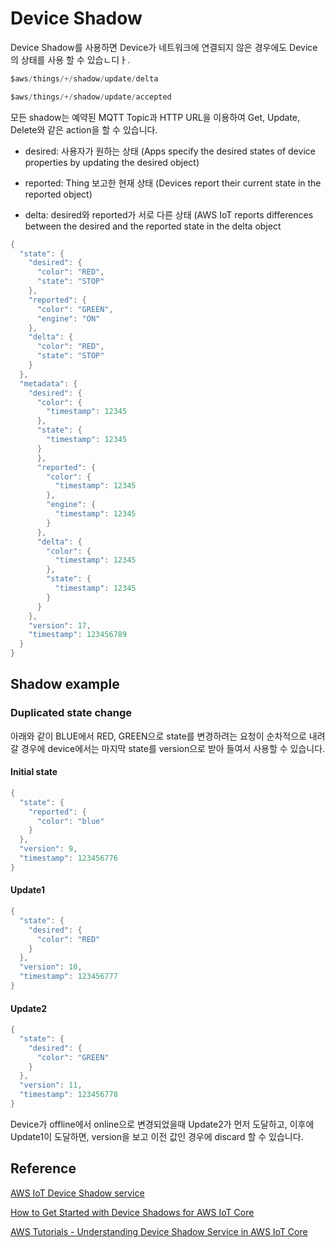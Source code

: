# Device Shadow

Device Shadow를 사용하면 Device가 네트워크에 연결되지 않은 경우에도 Device의 상태를 사용 할 수 있습ㄴ디ㅏ. 

```c
$aws/things/+/shadow/update/delta
```

```c
$aws/things/+/shadow/update/accepted
```

모든 shadow는 예약된 MQTT Topic과 HTTP URL을 이용하여 Get, Update, Delete와 같은 action을 할 수 있습니다. 

- desired: 사용자가 원하는 상태 (Apps specify the desired states of device properties by updating the desired object)

- reported: Thing 보고한 현재 상태 (Devices report their current state in the reported object)

- delta: desired와 reported가 서로 다른 상태 (AWS IoT reports differences between the desired and the reported state in the delta object

```java
{
  "state": {
    "desired": {
      "color": "RED",
      "state": "STOP"
    },
    "reported": {
      "color": "GREEN",
      "engine": "ON"
    },
    "delta": {
      "color": "RED",
      "state": "STOP"
    }
  },
  "metadata": {
    "desired": {
      "color": {
        "timestamp": 12345
      },
      "state": {
        "timestamp": 12345
      }
      },
      "reported": {
        "color": {
          "timestamp": 12345
        },
        "engine": {
          "timestamp": 12345
        }
      },
      "delta": {
        "color": {
          "timestamp": 12345
        },
        "state": {
          "timestamp": 12345
        }
      }
    },
    "version": 17,
    "timestamp": 123456789
  }
}
```

## Shadow example

### Duplicated state change

아래와 같이 BLUE에서 RED, GREEN으로 state를 변경하려는 요청이 순차적으로 내려갈 경우에 device에서는 마지막 state를 version으로 받아 들여서 사용할 수 있습니다. 

#### Initial state

```java
{
  "state": {
    "reported": {
      "color": "blue"
    }
  },
  "version": 9,
  "timestamp": 123456776
}
````
#### Update1

```java
{
  "state": {
    "desired": {
      "color": "RED"
    }
  },
  "version": 10,
  "timestamp": 123456777
}
````

#### Update2

```java
{
  "state": {
    "desired": {
      "color": "GREEN"
    }
  },
  "version": 11,
  "timestamp": 123456778
}
```

Device가 offline에서 online으로 변경되었을때 Update2가 먼저 도달하고, 이후에 Update1이 도달하면, version을 보고 이전 값인 경우에 discard 할 수 있습니다. 




## Reference 

[AWS IoT Device Shadow service](https://docs.aws.amazon.com/iot/latest/developerguide/iot-device-shadows.html)

[How to Get Started with Device Shadows for AWS IoT Core](https://www.youtube.com/watch?v=XsKGRA5FhiE)

[AWS Tutorials - Understanding Device Shadow Service in AWS IoT Core](https://www.youtube.com/watch?v=mPcvcsSL664)
